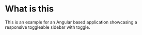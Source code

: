 # What is this

This is an example for an Angular based application showcasing a responsive toggleable sidebar with toggle.
